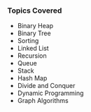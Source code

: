 ### Topics Covered
* Binary Heap
* Binary Tree
* Sorting
* Linked List
* Recursion
* Queue
* Stack
* Hash Map
* Divide and Conquer
* Dynamic Programming
* Graph Algorithms
